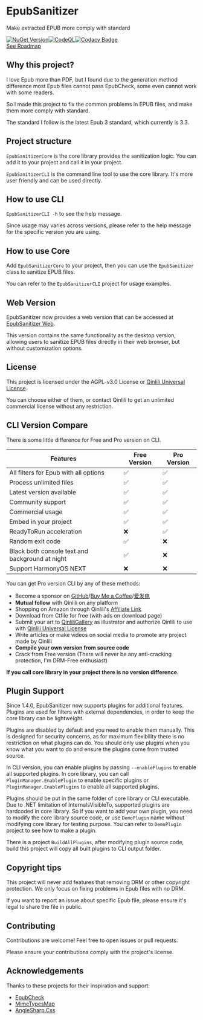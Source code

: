 # EpubSanitizer

Make extracted EPUB more comply with standard  

[![NuGet Version](https://img.shields.io/nuget/v/Qinlili.EpubSanitizer)](https://www.nuget.org/packages/Qinlili.EpubSanitizer)[![CodeQL](https://github.com/qinlili23333/EpubSanitizer/actions/workflows/github-code-scanning/codeql/badge.svg?branch=main)](https://github.com/qinlili23333/EpubSanitizer/actions/workflows/github-code-scanning/codeql)[![Codacy Badge](https://app.codacy.com/project/badge/Grade/84e2b3e6b75e4682b96f742dc5d10a4d)](https://app.codacy.com/gh/qinlili23333/EpubSanitizer/dashboard?utm_source=gh&utm_medium=referral&utm_content=&utm_campaign=Badge_grade)  
[See Roadmap](https://github.com/users/qinlili23333/projects/4/views/1)  

## Why this project?

I love Epub more than PDF, but I found due to the generation method difference most Epub files cannot pass EpubCheck, some even cannot work with some readers.  

So I made this project to fix the common problems in EPUB files, and make them more comply with standard.  

The standard I follow is the latest Epub 3 standard, which currently is 3.3.  

## Project structure

`EpubSanitizerCore` is the core library provides the sanitization logic. You can add it to your project and call it in your project.  

`EpubSanitizerCLI` is the command line tool to use the core library. It's more user friendly and can be used directly.  

## How to use CLI

`EpubSanitizerCLI -h` to see the help message.  

Since usage may varies across versions, please refer to the help message for the specific version you are using.  

## How to use Core

Add `EpubSanitizerCore` to your project, then you can use the `EpubSanitizer` class to sanitize EPUB files.  

You can refer to the `EpubSanitizerCLI` project for usage examples.  

## Web Version

EpubSanitizer now provides a web version that can be accessed at [EpubSanitizer Web](https://epubsanitizer.qinlili.bid).  

This version contains the same functionality as the desktop version, allowing users to sanitize EPUB files directly in their web browser, but without customization options.  

## License

This project is licensed under the AGPL-v3.0 License or [Qinlili Universal License](https://github.com/qinlili23333/QinliliUniversalLicense).  

You can choose either of them, or contact Qinlili to get an unlimited commercial license without any restriction.  

## CLI Version Compare

There is some little difference for Free and Pro version on CLI.  

| Features | Free Version | Pro Version |
| ------- | ----------- | ----------- |
| All filters for Epub with all options  | ✅ | ✅ |
| Process unlimited files  | ✅ | ✅ |
| Latest version available  | ✅ | ✅ |
| Community support  | ✅ | ✅ |
| Commercial usage  | ✅ | ✅ |
| Embed in your project  | ✅ | ✅ |
| ReadyToRun acceleration  | ❌ | ✅ |
| Random exit code  | ✅ | ❌ |
| Black both console text and background at night  | ✅ | ❌ |
| Support HarmonyOS NEXT  | ❌ | ❌ |

You can get Pro version CLI by any of these methods:  

- Become a sponsor on [GitHub](https://github.com/sponsors/qinlili23333)/[Buy Me a Coffee](https://www.buymeacoffee.com/qinlili)/[爱发电](https://afdian.com/a/qinliliAPP)  
- **Mutual follow** with Qinlili on any platform  
- Shopping on Amazon through Qinlili's [Affiliate Link](https://amzn.to/460zTkR)  
- Download from Ctfile for free (with ads on download page)  
- Submit your art to [QinliliGallery](https://github.com/qinlili23333/QinliliGallery) as illustrator and authorize Qinlili to use with [Qinlili Universal License](https://github.com/qinlili23333/QinliliUniversalLicense)  
- Write articles or make videos on social media to promote any project made by Qinlili  
- **Compile your own version from source code**  
- Crack from Free version (There will never be any anti-cracking protection, I'm DRM-Free enthusiast)  

**If you call core library in your project there is no version difference.**  

## Plugin Support

Since 1.4.0, EpubSanitizer now supports plugins for additional features. Plugins are used for filters with external dependencies, in order to keep the core library can be lightweight.  

Plugins are disabled by default and you need to enable them manually. This is designed for security concerns, as for maximum flexibility there is no restriction on what plugins can do. You should only use plugins when you know what you want to do and ensure the plugins come from trusted source.  

In CLI version, you can enable plugins by passing `--enablePlugins` to enable all supported plugins. In core library, you can call `PluginManager.EnablePlugin` to enable specific plugins or `PluginManager.EnablePlugins` to enable all supported plugins.  

Plugins should be put in the same folder of core library or CLI executable. Due to .NET limitation of InternalsVisibleTo, supported plugins are hardcoded in core library. So if you want to add your own plugin, you need to modify the core library source code, or use `DemoPlugin` name without modifying core library for testing purpose. You can refer to `DemoPlugin` project to see how to make a plugin.  

There is a project `BuildAllPlugins`, after modifying plugin source code, build this project will copy all built plugins to CLI output folder.  

## Copyright tips

This project will never add features that removing DRM or other copyright protection. We only focus on fixing problems in Epub files with no DRM.  

If you want to report an issue about specific Epub file, please ensure it's legal to share the file in public.  

## Contributing

Contributions are welcome! Feel free to open issues or pull requests.  

Please ensure your contributions comply with the project's license.  

## Acknowledgements

Thanks to these projects for their inspiration and support:  

- [EpubCheck](https://github.com/w3c/epubcheck)
- [MimeTypesMap](https://github.com/hey-red/MimeTypesMap)
- [AngleSharp.Css](https://github.com/AngleSharp/AngleSharp.Css)
